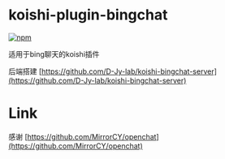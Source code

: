 # koishi-plugin-bingchat

[![npm](https://img.shields.io/npm/v/koishi-plugin-bingchat?style=flat-square)](https://www.npmjs.com/package/koishi-plugin-bingchat)

适用于bing聊天的koishi插件

后端搭建 [https://github.com/D-Jy-lab/koishi-bingchat-server](https://github.com/D-Jy-lab/koishi-bingchat-server)

# Link

感谢 [https://github.com/MirrorCY/openchat](https://github.com/MirrorCY/openchat) 
